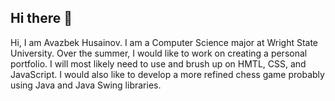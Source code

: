 ## Hi there 👋

<!--
**ikonbegins/ikonbegins** is a ✨ _special_ ✨ repository because its `README.md` (this file) appears on your GitHub profile.

Here are some ideas to get you started:

- 🔭 I’m currently working on ...
- 🌱 I’m currently learning ...
- 👯 I’m looking to collaborate on ...
- 🤔 I’m looking for help with ...
- 💬 Ask me about ...
- 📫 How to reach me: ...
- 😄 Pronouns: ...
- ⚡ Fun fact: ...
-->

Hi, I am Avazbek Husainov. I am a Computer Science major at Wright State University. Over the summer, I would like to work on creating a personal portfolio. I will most likely need to use and brush up on HMTL, CSS, and JavaScript. I would also like to develop a more refined chess game probably using Java and Java Swing libraries.